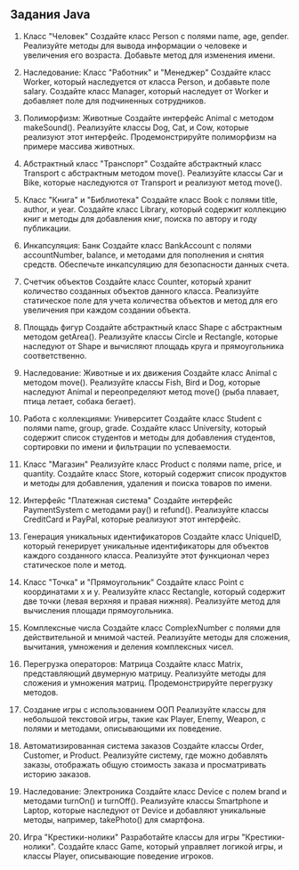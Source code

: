 ## Задания Java
1. Класс "Человек"
Создайте класс Person с полями name, age, gender. Реализуйте методы для вывода информации о человеке и увеличения его возраста. Добавьте метод для изменения имени.

2. Наследование: Класс "Работник" и "Менеджер"
Создайте класс Worker, который наследуется от класса Person, и добавьте поле salary. Создайте класс Manager, который наследует от Worker и добавляет поле для подчиненных сотрудников.

3. Полиморфизм: Животные
Создайте интерфейс Animal с методом makeSound(). Реализуйте классы Dog, Cat, и Cow, которые реализуют этот интерфейс. Продемонстрируйте полиморфизм на примере массива животных.

4. Абстрактный класс "Транспорт"
Создайте абстрактный класс Transport с абстрактным методом move(). Реализуйте классы Car и Bike, которые наследуются от Transport и реализуют метод move().

5. Класс "Книга" и "Библиотека"
Создайте класс Book с полями title, author, и year. Создайте класс Library, который содержит коллекцию книг и методы для добавления книг, поиска по автору и году публикации.

6. Инкапсуляция: Банк
Создайте класс BankAccount с полями accountNumber, balance, и методами для пополнения и снятия средств. Обеспечьте инкапсуляцию для безопасности данных счета.

7. Счетчик объектов
Создайте класс Counter, который хранит количество созданных объектов данного класса. Реализуйте статическое поле для учета количества объектов и метод для его увеличения при каждом создании объекта.

8. Площадь фигур
Создайте абстрактный класс Shape с абстрактным методом getArea(). Реализуйте классы Circle и Rectangle, которые наследуют от Shape и вычисляют площадь круга и прямоугольника соответственно.

9. Наследование: Животные и их движения
Создайте класс Animal с методом move(). Реализуйте классы Fish, Bird и Dog, которые наследуют Animal и переопределяют метод move() (рыба плавает, птица летает, собака бегает).

10. Работа с коллекциями: Университет
Создайте класс Student с полями name, group, grade. Создайте класс University, который содержит список студентов и методы для добавления студентов, сортировки по имени и фильтрации по успеваемости.

11. Класс "Магазин"
Реализуйте класс Product с полями name, price, и quantity. Создайте класс Store, который содержит список продуктов и методы для добавления, удаления и поиска товаров по имени.

12. Интерфейс "Платежная система"
Создайте интерфейс PaymentSystem с методами pay() и refund(). Реализуйте классы CreditCard и PayPal, которые реализуют этот интерфейс.

13. Генерация уникальных идентификаторов
Создайте класс UniqueID, который генерирует уникальные идентификаторы для объектов каждого созданного класса. Реализуйте этот функционал через статическое поле и метод.

14. Класс "Точка" и "Прямоугольник"
Создайте класс Point с координатами x и y. Реализуйте класс Rectangle, который содержит две точки (левая верхняя и правая нижняя). Реализуйте метод для вычисления площади прямоугольника.

15. Комплексные числа
Создайте класс ComplexNumber с полями для действительной и мнимой частей. Реализуйте методы для сложения, вычитания, умножения и деления комплексных чисел.

16. Перегрузка операторов: Матрица
Создайте класс Matrix, представляющий двумерную матрицу. Реализуйте методы для сложения и умножения матриц. Продемонстрируйте перегрузку методов.

17. Создание игры с использованием ООП
Реализуйте классы для небольшой текстовой игры, такие как Player, Enemy, Weapon, с полями и методами, описывающими их поведение.

18. Автоматизированная система заказов
Создайте классы Order, Customer, и Product. Реализуйте систему, где можно добавлять заказы, отображать общую стоимость заказа и просматривать историю заказов.

19. Наследование: Электроника
Создайте класс Device с полем brand и методами turnOn() и turnOff(). Реализуйте классы Smartphone и Laptop, которые наследуют от Device и добавляют уникальные методы, например, takePhoto() для смартфона.

20. Игра "Крестики-нолики"
Разработайте классы для игры "Крестики-нолики". Создайте класс Game, который управляет логикой игры, и классы Player, описывающие поведение игроков.
